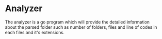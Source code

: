 # Analyzer
The analyzer is a go program which will provide the detailed information about the parsed folder such as number of folders, files and line of codes in each files and it's extensions.
